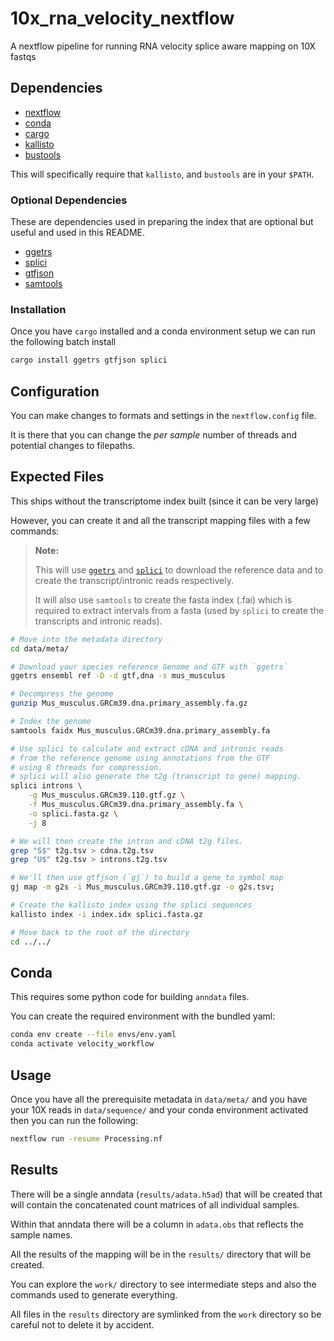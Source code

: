 # 10x_rna_velocity_nextflow

A nextflow pipeline for running RNA velocity splice aware mapping on 10X fastqs

## Dependencies

- [nextflow](https://www.nextflow.io/)
- [conda](https://docs.conda.io/projects/miniconda/en/latest/)
- [cargo](https://rustup.rs/)
- [kallisto](https://pachterlab.github.io/kallisto/download)
- [bustools](https://bustools.github.io/download)

This will specifically require that `kallisto`, and `bustools`
are in your `$PATH`.

### Optional Dependencies

These are dependencies used in preparing the index that are optional
but useful and used in this README.

- [ggetrs](https://noamteyssier.github.io/ggetrs/)
- [splici](https://github.com/noamteyssier/splici)
- [gtfjson](https://github.com/noamteyssier/gtfjson)
- [samtools](https://github.com/samtools/samtools)

### Installation

Once you have `cargo` installed and a conda environment setup
we can run the following batch install

```bash
cargo install ggetrs gtfjson splici
```

## Configuration

You can make changes to formats and settings in the `nextflow.config` file.

It is there that you can change the *per sample* number of threads and potential
changes to filepaths.

## Expected Files

This ships without the transcriptome index built (since it can be very large)

However, you can create it and all the transcript mapping files with a few commands:

> **Note:**
>
> This will use
> [`ggetrs`](https://noamteyssier.github.io/ggetrs/)
> and
> [`splici`](https://github.com/noamteyssier/splici)
> to download the reference data and to create the transcript/intronic reads respectively.
>
> It will also use `samtools` to create the fasta index (.fai) which is
> required to extract intervals from a fasta (used by `splici` to create
> the transcripts and intronic reads).

```bash
# Move into the metadata directory
cd data/meta/

# Download your species reference Genome and GTF with `ggetrs`
ggetrs ensembl ref -D -d gtf,dna -s mus_musculus

# Decompress the genome
gunzip Mus_musculus.GRCm39.dna.primary_assembly.fa.gz

# Index the genome
samtools faidx Mus_musculus.GRCm39.dna.primary_assembly.fa

# Use splici to calculate and extract cDNA and intronic reads
# from the reference genome using annotations from the GTF
# using 8 threads for compression.
# splici will also generate the t2g (transcript to gene) mapping.
splici introns \
    -g Mus_musculus.GRCm39.110.gtf.gz \
    -f Mus_musculus.GRCm39.dna.primary_assembly.fa \
    -o splici.fasta.gz \
    -j 8

# We will then create the intron and cDNA t2g files.
grep "S$" t2g.tsv > cdna.t2g.tsv
grep "U$" t2g.tsv > introns.t2g.tsv

# We'll then use gtfjson (`gj`) to build a gene to symbol map
gj map -m g2s -i Mus_musculus.GRCm39.110.gtf.gz -o g2s.tsv;

# Create the kallisto index using the splici sequences
kallisto index -i index.idx splici.fasta.gz

# Move back to the root of the directory
cd ../../
```

## Conda

This requires some python code for building `anndata` files.

You can create the required environment with the bundled yaml:

```bash
conda env create --file envs/env.yaml
conda activate velocity_workflow
```

## Usage

Once you have all the prerequisite metadata in `data/meta/` and
you have your 10X reads in `data/sequence/` and your conda environment activated
then you can run the following:

```bash
nextflow run -resume Processing.nf
```

## Results

There will be a single anndata (`results/adata.h5ad`) that will be created
that will contain the concatenated count matrices of all individual samples.

Within that anndata there will be a column in `adata.obs` that reflects the sample
names.

All the results of the mapping will be in the `results/` directory that
will be created.

You can explore the `work/` directory to see intermediate steps and also
the commands used to generate everything.

All files in the `results` directory are symlinked from the `work` directory
so be careful not to delete it by accident.
